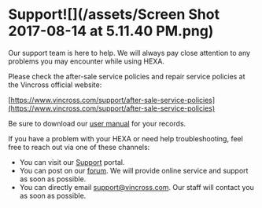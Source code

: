 # Support![](/assets/Screen Shot 2017-08-14 at 5.11.40 PM.png)

Our support team is here to help. We will always pay close attention to any problems you may encounter while using HEXA. 

Please check the after-sale service policies and repair service policies at the Vincross official website:

[https://www.vincross.com/support/after-sale-service-policies](https://www.vincross.com/support/after-sale-service-policies)

Be sure to download our [user manual](https://www.vincross.com/support/hexa-user-guide) for your records.

If you have a problem with your HEXA or need help troubleshooting, feel free to reach out via one of these channels:

* You can visit our [Support](https://www.vincross.com/support) portal.
* You can post on our [forum](https://forum.vincross.com/). We will provide online service and support as soon as possible.
* You can directly email [support@vincross.com](mailto:support@vincross.com). Our staff will contact you as soon as possible.



